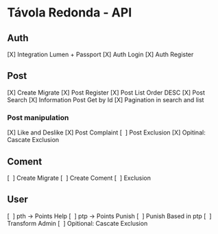# Távola Redonda - API

## Auth

[X] Integration Lumen + Passport
[X] Auth Login
[X] Auth Register

## Post

[X] Create Migrate
[X] Post Register
[X] Post List Order DESC
[X] Post Search
[X] Information Post Get by Id
[X] Pagination in search and list

### Post manipulation

[X] Like and Deslike
[X] Post Complaint
[&nbsp;&nbsp;] Post Exclusion
[X] Opitinal: Cascate Exclusion 

## Coment

[&nbsp;&nbsp;] Create Migrate
[&nbsp;&nbsp;] Create Coment
[&nbsp;&nbsp;] Exclusion

## User

[&nbsp;&nbsp;] pth -> Points Help
[&nbsp;&nbsp;] ptp -> Points Punish
[&nbsp;&nbsp;] Punish Based in ptp
[&nbsp;&nbsp;] Transform Admin
[&nbsp;&nbsp;] Opitional: Cascate Exclusion
